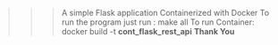 >>> A simple Flask application Containerized with Docker
>>> To run the program just run : make all
>>> To run Container: docker build -t __cont_flask_rest_api__
>>> **Thank You**
